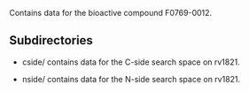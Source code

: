 Contains data for the bioactive compound F0769-0012.

## Subdirectories

- cside/ contains data for the C-side search space on rv1821.

- nside/ contains data for the N-side search space on rv1821.

